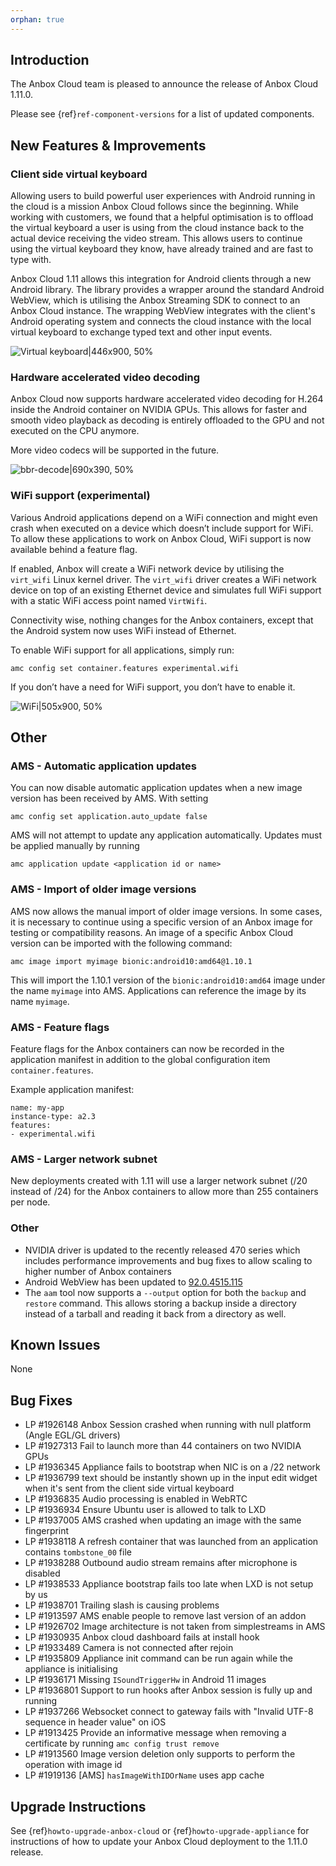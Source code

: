 ```yaml
---
orphan: true
---
```

## Introduction

The Anbox Cloud team is pleased to announce the release of Anbox Cloud 1.11.0.

Please see {ref}`ref-component-versions` for a list of updated components.

## New Features & Improvements

### Client side virtual keyboard

Allowing users to build powerful user experiences with Android running in the cloud is a mission Anbox Cloud follows since the beginning. While working with customers, we found that a helpful optimisation is to offload the virtual keyboard a user is using from the cloud instance back to the actual device receiving the video stream. This allows users to continue using the virtual keyboard they know, have already trained and are fast to type with.

Anbox Cloud 1.11 allows this integration for Android clients through a new Android library. The library provides a wrapper around the standard Android WebView, which is utilising the Anbox Streaming SDK to connect to an Anbox Cloud instance. The wrapping WebView integrates with the client's Android operating system and connects the cloud instance with the local virtual keyboard to exchange typed text and other input events.

![Virtual keyboard|446x900, 50%](https://ubuntucommunity.s3.dualstack.us-east-2.amazonaws.com/original/2X/b/bbb6cecfaf0e0f64c6c16c5c1be2276bd9a1cfa3.png) 

### Hardware accelerated video decoding

Anbox Cloud now supports hardware accelerated video decoding for H.264 inside the Android container on NVIDIA GPUs. This allows for faster and smooth video playback as decoding is entirely offloaded to the GPU and not executed on the CPU anymore.

More video codecs will be supported in the future.

![`bbr-decode`|690x390, 50%](https://ubuntucommunity.s3.dualstack.us-east-2.amazonaws.com/original/2X/c/c24b119db97c66ef6ed3e0a230518d832df59352.jpeg) 

### WiFi support (experimental)

Various Android applications depend on a WiFi connection and might even crash when executed on a device which doesn’t include support for WiFi. To allow these applications to work on Anbox Cloud, WiFi support is now available behind a feature flag.

If enabled, Anbox will create a WiFi network device by utilising the `virt_wifi` Linux kernel driver. The `virt_wifi` driver creates a WiFi network device on top of an existing Ethernet device and simulates full WiFi support with a static WiFi access point named `VirtWifi`.

Connectivity wise, nothing changes for the Anbox containers, except that the Android system now uses WiFi instead of Ethernet.

To enable WiFi support for all applications, simply run:

    amc config set container.features experimental.wifi

If you don’t have a need for WiFi support, you don’t have to enable it.

![WiFi|505x900, 50%](https://ubuntucommunity.s3.dualstack.us-east-2.amazonaws.com/original/2X/f/ff2581f68d1e270fa98d1002e0653ce15415361f.png) 

## Other

### AMS - Automatic application updates

You can now disable automatic application updates when a new image version has been received by AMS. With setting

    amc config set application.auto_update false

AMS will not attempt to update any application automatically. Updates must be applied manually by running

    amc application update <application id or name>

### AMS - Import of older image versions

AMS now allows the manual import of older image versions. In some cases, it is necessary to continue using a specific version of an Anbox image for testing or compatibility reasons. An image of a specific Anbox Cloud version can be imported with the following command:

    amc image import myimage bionic:android10:amd64@1.10.1

This will import the 1.10.1 version of the `bionic:android10:amd64` image under the name `myimage` into AMS. Applications can reference the image by its name `myimage`.

### AMS - Feature flags

Feature flags for the Anbox containers can now be recorded in the application manifest in addition to the global configuration item `container.features`.

Example application manifest:

    name: my-app
    instance-type: a2.3
    features:
    - experimental.wifi

### AMS - Larger network subnet

New deployments created with 1.11 will use a larger network subnet (/20 instead of /24) for the Anbox containers to allow more than 255 containers per node.

### Other

* NVIDIA driver is updated to the recently released 470 series which includes performance improvements and bug fixes to allow scaling to higher number of Anbox containers
* Android WebView has been updated to [92.0.4515.115](https://chromereleases.googleblog.com/2021/07/chrome-for-android-update_0571163522.html)
* The `aam` tool now supports a `--output` option for both the `backup` and `restore` command. This allows storing a backup inside a directory instead of a tarball and reading it back from a directory as well. 

## Known Issues

None

## Bug Fixes

* LP #1926148 Anbox Session crashed when running with null platform (Angle EGL/GL drivers)
* LP #1927313 Fail to launch more than 44 containers on two NVIDIA GPUs
* LP #1936345 Appliance fails to bootstrap when NIC is on a /22 network
* LP #1936799 text should be instantly shown up in the input edit widget when it's sent from the client side virtual keyboard
* LP #1936835 Audio processing is enabled in WebRTC
* LP #1936934 Ensure Ubuntu user is allowed to talk to LXD
* LP #1937005 AMS crashed when updating an image with the same fingerprint
* LP #1938118 A refresh container that was launched from an application contains `tombstone_00` file
* LP #1938288 Outbound audio stream remains after microphone is disabled
* LP #1938533 Appliance bootstrap fails too late when LXD is not setup by us
* LP #1938701 Trailing slash is causing problems
* LP #1913597 AMS enable people to remove last version of an addon
* LP #1926702 Image architecture is not taken from simplestreams in AMS
* LP #1930935 Anbox cloud dashboard fails at install hook
* LP #1933489 Camera is not connected after rejoin
* LP #1935809 Appliance init command can be run again while the appliance is initialising
* LP #1936171 Missing `ISoundTriggerHw` in Android 11 images
* LP #1936801 Support to run hooks after Anbox session is fully up and running
* LP #1937266 Websocket connect to gateway fails with "Invalid UTF-8 sequence in header value" on iOS
* LP #1913425 Provide an informative message when removing a certificate by running `amc config trust remove`
* LP #1913560 Image version deletion only supports to perform the operation with image id
* LP #1919136 [AMS] `hasImageWithIDOrName` uses app cache

## Upgrade Instructions

See {ref}`howto-upgrade-anbox-cloud` or {ref}`howto-upgrade-appliance` for instructions of how to update your Anbox Cloud deployment to the 1.11.0 release.